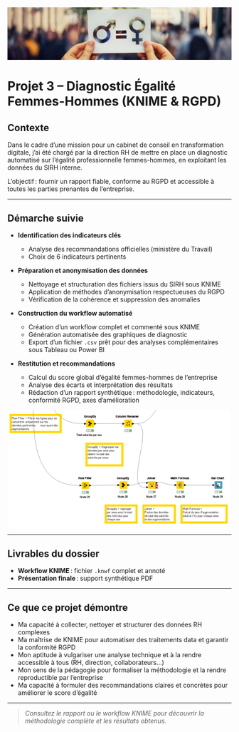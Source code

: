 <img src="../Images/Homme.png" alt="Dashboard Profil" width="1100"/>

# Projet 3 – Diagnostic Égalité Femmes-Hommes (KNIME & RGPD)

## Contexte

Dans le cadre d’une mission pour un cabinet de conseil en transformation digitale, j’ai été chargé par la direction RH de mettre en place un diagnostic automatisé sur l’égalité professionnelle femmes-hommes, en exploitant les données du SIRH interne.

L’objectif : fournir un rapport fiable, conforme au RGPD et accessible à toutes les parties prenantes de l’entreprise.

---

## Démarche suivie

- **Identification des indicateurs clés**
  - Analyse des recommandations officielles (ministère du Travail)
  - Choix de 6 indicateurs pertinents

- **Préparation et anonymisation des données**
  - Nettoyage et structuration des fichiers issus du SIRH sous KNIME
  - Application de méthodes d’anonymisation respectueuses du RGPD
  - Vérification de la cohérence et suppression des anomalies

- **Construction du workflow automatisé**
  - Création d’un workflow complet et commenté sous KNIME
  - Génération automatisée des graphiques de diagnostic
  - Export d’un fichier `.csv` prêt pour des analyses complémentaires sous Tableau ou Power BI

- **Restitution et recommandations**
  - Calcul du score global d’égalité femmes-hommes de l’entreprise
  - Analyse des écarts et interprétation des résultats
  - Rédaction d’un rapport synthétique : méthodologie, indicateurs, conformité RGPD, axes d’amélioration

<img src="../Images/Knime.png" alt="Dashboard Profil" width="500"/>

---

## Livrables du dossier

- **Workflow KNIME** : fichier `.knwf` complet et annoté
- **Présentation finale** : support synthétique PDF

---

## Ce que ce projet démontre

- Ma capacité à collecter, nettoyer et structurer des données RH complexes
- Ma maîtrise de KNIME pour automatiser des traitements data et garantir la conformité RGPD
- Mon aptitude à vulgariser une analyse technique et à la rendre accessible à tous (RH, direction, collaborateurs…)
- Mon sens de la pédagogie pour formaliser la méthodologie et la rendre reproductible par l’entreprise
- Ma capacité à formuler des recommandations claires et concrètes pour améliorer le score d’égalité

---

> *Consultez le rapport ou le workflow KNIME pour découvrir la méthodologie complète et les résultats obtenus.*

